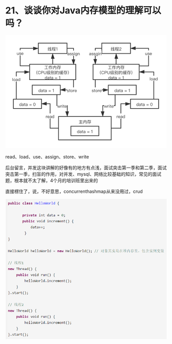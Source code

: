 # 21、谈谈你对Java内存模型的理解可以吗？

![](images/21/01.png)

read、load、use、assign、store、write

 

后台留言，并发这块讲解的好像有的地方有点浅，面试突击第一季和第二季，面试突击第一季，扫盲的作用，对并发、mysql、网络比较基础的知识，常见的面试题，根本就不太了解，4个月的培训班里出来的

 

直接楞住了，说，不好意思，concurrenthashmap从来没用过，crud 



![](images/21/02.png)
